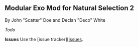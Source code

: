 
Modular Exo Mod for Natural Selection 2
-----

By John "Scatter" Doe and Declan "Deco" White

*Todo*

**Issues**
Use the [issue tracker][[issues].






[issues]: https://github.com/scatterns2/ModularExo/issues
